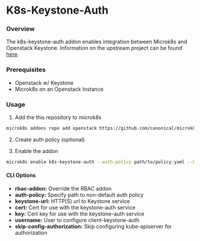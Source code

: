 # K8s-Keystone-Auth

### Overview

The k8s-keystone-auth addon enables integration between Microk8s and Openstack Keystone. Information on the upstream project can be found [here](https://github.com/kubernetes/cloud-provider-openstack/blob/master/docs/keystone-auth/using-keystone-webhook-authenticator-and-authorizer.md).

### Prerequisites
- Openstack w/ Keystone
- Microk8s on an Openstack Instance

### Usage
1. Add the this repository to microk8s
```bash
microk8s addons repo add openstack https://github.com/canonical/microk8s-openstack-addons.git
```

2. Create auth policy (optional)

3. Enable the addon
```bash
microk8s enable k8s-keystone-auth --auth-policy path/to/policy.yaml --keystone-url <keystone-url> --cert path/to/cert --key path/to/key
```

#### CLI Options
- **rbac-addon:** Override the RBAC addon 
- **auth-policy:** Specify path to non-default auth policy
- **keystone-url:** HTTP(S) url to Keystone service
- **cert:** Cert for use with the keystone-auth service
- **key:** Cert key for use with the keystone-auth service
- **username:** User to configure client-keystone-auth
- **skip-config-authorization:** Skip configuring kube-apiserver for authorization